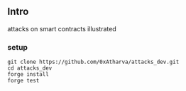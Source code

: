 ## Intro
attacks on smart contracts illustrated

### setup
```
git clone https://github.com/0xAtharva/attacks_dev.git
cd attacks_dev
forge install
forge test
```